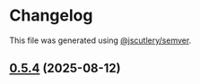 # Changelog

This file was generated using [@jscutlery/semver](https://github.com/jscutlery/semver).

## [0.5.4](https://github.com/Sitecore-PD/sitecore.cloudsdk.js/compare/utils-0.5.3...utils-0.5.4) (2025-08-12)
